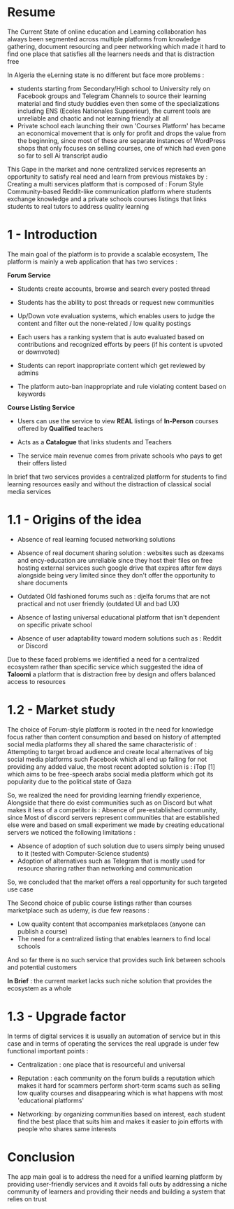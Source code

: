# Resume

The Current State of online education and Learning collaboration has always been segmented across multiple platforms from knowledge gathering, document resourcing and peer networking which made it hard to find one place that satisfies all the learners needs and that is distraction free

In Algeria the eLerning state is no different but face more problems :

+ students starting from Secondary/High school to University rely on Facebook groups and Telegram Channels to source their learning material and find study buddies even then some of the specializations including ENS (Ecoles Nationales Supperieur), the current tools are unreliable and chaotic and not learning friendly at all
+ Private school each launching their own 'Courses Platform' has became an economical movement that is only for profit and drops the value from the beginning, since most of these are separate instances of WordPress shops that only focuses on selling courses, one of which had even gone so far to sell Ai transcript audio

This Gape in the market and none centralized services represents an opportunity to satisfy real need and learn from previous mistakes by : Creating a multi services platform that is composed of : Forum Style Community-based Reddit-like communication platform where students exchange knowledge and a private schools courses listings that links students to real tutors to address quality learning

# 1 - Introduction

The main goal of the platform is to provide a scalable ecosystem, The platform is mainly a web application that has two services :

**Forum Service**

+ Students create accounts, browse and search every posted thread

+ Students has the ability to post threads or request new communities

+ Up/Down vote evaluation systems, which enables users to judge the content and filter out the none-related / low quality postings

+ Each users has a ranking system that is auto evaluated based on contributions and recognized efforts by peers (if his content is upvoted or downvoted)

+ Students can report inappropriate content which get reviewed by admins

+ The platform auto-ban inappropriate and rule violating content based on keywords

**Course Listing Service**

+ Users can use the service to view **REAL** listings of **In-Person** courses offered by **Qualified** teachers

+ Acts as a **Catalogue** that links students and Teachers

+ The service main revenue comes from private schools who pays to get their offers listed

In brief that two services provides a centralized platform for students to find learning resources easily and without the distraction of classical social media services

# 1.1 - Origins of the idea

+ Absence of real learning focused networking solutions

+ Absence of real document sharing solution : websites such as dzexams and ency-education are unreliable since they host their files on free hosting external services such google drive that expires after few days alongside being very limited since they don't offer the opportunity to share documents

+ Outdated Old fashioned forums such as : djelfa forums that are not practical and not user friendly (outdated UI and bad UX)

+ Absence of lasting universal educational platform that isn't dependent on specific private school

+ Absence of user adaptability toward modern solutions such as : Reddit or Discord

Due to these faced problems we identified a need for a centralized ecosystem rather than specific service which suggested the idea of **Taloomi** a platform that is distraction free by design and offers balanced access to resources

# 1.2 - Market study

The choice of Forum-style platform is rooted in the need for knowledge focus rather than content consumption and based on history of attempted social media platforms they all shared the same characteristic of : Attempting to target broad audience and create local alternatives of big social media platforms such Facebook which all end up falling for not providing any added value, the most recent adopted solution is : iTop [1] which aims to be free-speech arabs social media platform which got its popularity due to the political state of Gaza

So, we realized the need for providing learning friendly experience, Alongside that there do exist communities such as on Discord but what makes it less of a competitor is : Absence of pre-established community, since Most of discord servers represent communities that are established else were and based on small experiment we made by creating educational servers we noticed the following limitations :

+ Absence of adoption of such solution due to users simply being unused to it (tested with Computer-Science students)
+ Adoption of alternatives such as Telegram that is mostly used for resource sharing rather than networking and communication

So, we concluded that the market offers a real opportunity for such targeted use case

The Second choice of public course listings rather than courses marketplace such as udemy, is due few reasons :

+ Low quality content that accompanies marketplaces (anyone can publish a course)
+ The need for a centralized listing that enables learners to find local schools

And so far there is no such service that provides such link between schools and potential customers

**In Brief** : the current market lacks such niche solution that provides the ecosystem as a whole

# 1.3 - Upgrade factor

In terms of digital services it is usually an automation of service but in this case and in terms of operating the services the real upgrade is under few functional important points :

+ Centralization : one place that is resourceful and universal

+ Reputation : each community on the forum builds a reputation which makes it hard for scammers perform short-term scams such as selling low quality courses and disappearing which is what happens with most 'educational platforms'

+ Networking: by organizing communities based on interest, each student find the best place that suits him and makes it easier to join efforts with people who shares same interests

# Conclusion

The app main goal is to address the need for a unified learning platform by providing user-friendly services and it avoids fall outs by addressing a niche community of learners and providing their needs and building a system that relies on trust